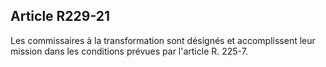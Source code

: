 Article R229-21
----
Les commissaires à la transformation sont désignés et accomplissent leur mission
dans les conditions prévues par l'article R. 225-7.
